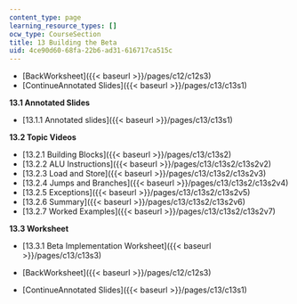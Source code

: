```yaml
---
content_type: page
learning_resource_types: []
ocw_type: CourseSection
title: 13 Building the Beta
uid: 4ce90d60-68fa-22b6-ad31-616717ca515c
---
```


*   [BackWorksheet]({{< baseurl >}}/pages/c12/c12s3)
*   [ContinueAnnotated Slides]({{< baseurl >}}/pages/c13/c13s1)

**13.1 Annotated Slides**

*   [13.1.1 Annotated slides]({{< baseurl >}}/pages/c13/c13s1)

**13.2 Topic Videos**

*   [13.2.1 Building Blocks]({{< baseurl >}}/pages/c13/c13s2)
*   [13.2.2 ALU Instructions]({{< baseurl >}}/pages/c13/c13s2/c13s2v2)
*   [13.2.3 Load and Store]({{< baseurl >}}/pages/c13/c13s2/c13s2v3)
*   [13.2.4 Jumps and Branches]({{< baseurl >}}/pages/c13/c13s2/c13s2v4)
*   [13.2.5 Exceptions]({{< baseurl >}}/pages/c13/c13s2/c13s2v5)
*   [13.2.6 Summary]({{< baseurl >}}/pages/c13/c13s2/c13s2v6)
*   [13.2.7 Worked Examples]({{< baseurl >}}/pages/c13/c13s2/c13s2v7)

**13.3 Worksheet**

*   [13.3.1 Beta Implementation Worksheet]({{< baseurl >}}/pages/c13/c13s3)

*   [BackWorksheet]({{< baseurl >}}/pages/c12/c12s3)
*   [ContinueAnnotated Slides]({{< baseurl >}}/pages/c13/c13s1)
